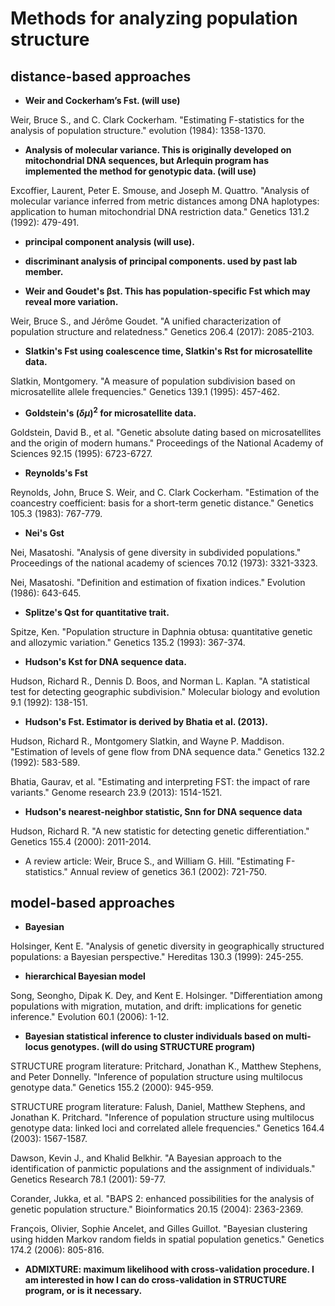 # Methods for analyzing population structure

## distance-based approaches
- **Weir and Cockerham’s Fst. (will use)**

Weir, Bruce S., and C. Clark Cockerham. "Estimating F-statistics for the analysis of population structure." evolution (1984): 1358-1370.

- **Analysis of molecular variance. This is originally developed on mitochondrial DNA sequences, but Arlequin program has implemented the method for genotypic data. (will use)**

Excoffier, Laurent, Peter E. Smouse, and Joseph M. Quattro. "Analysis of molecular variance inferred from metric distances among DNA haplotypes: application to human mitochondrial DNA restriction data." Genetics 131.2 (1992): 479-491.

- **principal component analysis (will use).**

- **discriminant analysis of principal components. used by past lab member.**

- **Weir and Goudet's βst. This has population-specific Fst which may reveal more variation.**

Weir, Bruce S., and Jérôme Goudet. "A unified characterization of population structure and relatedness." Genetics 206.4 (2017): 2085-2103.

- **Slatkin's Fst using coalescence time, Slatkin's Rst for microsatellite data.**

Slatkin, Montgomery. "A measure of population subdivision based on microsatellite allele frequencies." Genetics 139.1 (1995): 457-462.

- **Goldstein's $(δμ)^2$ for microsatellite data.**
  
Goldstein, David B., et al. "Genetic absolute dating based on microsatellites and the origin of modern humans." Proceedings of the National Academy of Sciences 92.15 (1995): 6723-6727.

- **Reynolds's Fst**

Reynolds, John, Bruce S. Weir, and C. Clark Cockerham. "Estimation of the coancestry coefficient: basis for a short-term genetic distance." Genetics 105.3 (1983): 767-779.

- **Nei's Gst**

Nei, Masatoshi. "Analysis of gene diversity in subdivided populations." Proceedings of the national academy of sciences 70.12 (1973): 3321-3323.

Nei, Masatoshi. "Definition and estimation of fixation indices." Evolution (1986): 643-645.

- **Splitze's Qst for quantitative trait.**

Spitze, Ken. "Population structure in Daphnia obtusa: quantitative genetic and allozymic variation." Genetics 135.2 (1993): 367-374.

- **Hudson's Kst for DNA sequence data.**

Hudson, Richard R., Dennis D. Boos, and Norman L. Kaplan. "A statistical test for detecting geographic subdivision." Molecular biology and evolution 9.1 (1992): 138-151.

- **Hudson's Fst. Estimator is derived by Bhatia et al. (2013).**

Hudson, Richard R., Montgomery Slatkin, and Wayne P. Maddison. "Estimation of levels of gene flow from DNA sequence data." Genetics 132.2 (1992): 583-589.

Bhatia, Gaurav, et al. "Estimating and interpreting FST: the impact of rare variants." Genome research 23.9 (2013): 1514-1521.

- **Hudson's nearest-neighbor statistic, Snn for DNA sequence data**

Hudson, Richard R. "A new statistic for detecting genetic differentiation." Genetics 155.4 (2000): 2011-2014.

- A review article: Weir, Bruce S., and William G. Hill. "Estimating F-statistics." Annual review of genetics 36.1 (2002): 721-750.


## model-based approaches
- **Bayesian**

Holsinger, Kent E. "Analysis of genetic diversity in geographically structured populations: a Bayesian perspective." Hereditas 130.3 (1999): 245-255.

- **hierarchical Bayesian model**

Song, Seongho, Dipak K. Dey, and Kent E. Holsinger. "Differentiation among populations with migration, mutation, and drift: implications for genetic inference." Evolution 60.1 (2006): 1-12.

- **Bayesian statistical inference to cluster individuals based on multi-locus genotypes. (will do using STRUCTURE program)**

STRUCTURE program literature: Pritchard, Jonathan K., Matthew Stephens, and Peter Donnelly. "Inference of population structure using multilocus genotype data." Genetics 155.2 (2000): 945-959.

STRUCTURE program literature: Falush, Daniel, Matthew Stephens, and Jonathan K. Pritchard. "Inference of population structure using multilocus genotype data: linked loci and correlated allele frequencies." Genetics 164.4 (2003): 1567-1587.

Dawson, Kevin J., and Khalid Belkhir. "A Bayesian approach to the identification of panmictic populations and the assignment of individuals." Genetics Research 78.1 (2001): 59-77.

Corander, Jukka, et al. "BAPS 2: enhanced possibilities for the analysis of genetic population structure." Bioinformatics 20.15 (2004): 2363-2369.

François, Olivier, Sophie Ancelet, and Gilles Guillot. "Bayesian clustering using hidden Markov random fields in spatial population genetics." Genetics 174.2 (2006): 805-816.

- **ADMIXTURE: maximum likelihood with cross-validation procedure. I am interested in how I can do cross-validation in STRUCTURE program, or is it necessary.**












